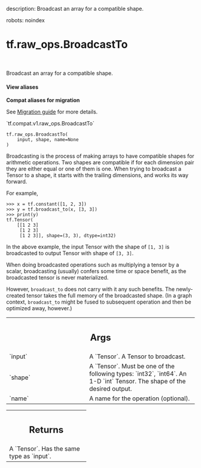 description: Broadcast an array for a compatible shape.

robots: noindex

# tf.raw_ops.BroadcastTo

<!-- Insert buttons and diff -->

<table class="tfo-notebook-buttons tfo-api nocontent" align="left">

</table>



Broadcast an array for a compatible shape.

<section class="expandable">
  <h4 class="showalways">View aliases</h4>
  <p>
<b>Compat aliases for migration</b>
<p>See
<a href="https://www.tensorflow.org/guide/migrate">Migration guide</a> for
more details.</p>
<p>`tf.compat.v1.raw_ops.BroadcastTo`</p>
</p>
</section>

<pre class="devsite-click-to-copy prettyprint lang-py tfo-signature-link">
<code>tf.raw_ops.BroadcastTo(
    input, shape, name=None
)
</code></pre>



<!-- Placeholder for "Used in" -->

Broadcasting is the process of making arrays to have compatible shapes
for arithmetic operations. Two shapes are compatible if for each
dimension pair they are either equal or one of them is one. When trying
to broadcast a Tensor to a shape, it starts with the trailing dimensions,
and works its way forward.

For example,

```
>>> x = tf.constant([1, 2, 3])
>>> y = tf.broadcast_to(x, [3, 3])
>>> print(y)
tf.Tensor(
    [[1 2 3]
     [1 2 3]
     [1 2 3]], shape=(3, 3), dtype=int32)
```

In the above example, the input Tensor with the shape of `[1, 3]`
is broadcasted to output Tensor with shape of `[3, 3]`.

When doing broadcasted operations such as multiplying a tensor
by a scalar, broadcasting (usually) confers some time or space
benefit, as the broadcasted tensor is never materialized.

However, `broadcast_to` does not carry with it any such benefits.
The newly-created tensor takes the full memory of the broadcasted
shape. (In a graph context, `broadcast_to` might be fused to
subsequent operation and then be optimized away, however.)

<!-- Tabular view -->
 <table class="responsive fixed orange">
<colgroup><col width="214px"><col></colgroup>
<tr><th colspan="2"><h2 class="add-link">Args</h2></th></tr>

<tr>
<td>
`input`
</td>
<td>
A `Tensor`. A Tensor to broadcast.
</td>
</tr><tr>
<td>
`shape`
</td>
<td>
A `Tensor`. Must be one of the following types: `int32`, `int64`.
An 1-D `int` Tensor. The shape of the desired output.
</td>
</tr><tr>
<td>
`name`
</td>
<td>
A name for the operation (optional).
</td>
</tr>
</table>



<!-- Tabular view -->
 <table class="responsive fixed orange">
<colgroup><col width="214px"><col></colgroup>
<tr><th colspan="2"><h2 class="add-link">Returns</h2></th></tr>
<tr class="alt">
<td colspan="2">
A `Tensor`. Has the same type as `input`.
</td>
</tr>

</table>

